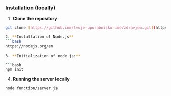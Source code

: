 ### Installation (locally)

1. **Clone the repository**:
```bash
git clone [https://github.com/tvoje-uporabnisko-ime/zdravjem.git](https://github.com/JernejRozman/Routes-per-partes)

2. **Installation of Node.js**
```bash
https://nodejs.org/en
   
3. **Initialization of node.js:**

```bash
npm init
```

4. **Running the server locally**

```bash
node function/server.js

```

